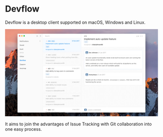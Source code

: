 # Devflow

Devflow is a desktop client supported on macOS, Windows and Linux.

![Screenshot](/devflow-mockup.jpg)

It aims to join the advantages of Issue Tracking with Git collaboration into one easy process.
